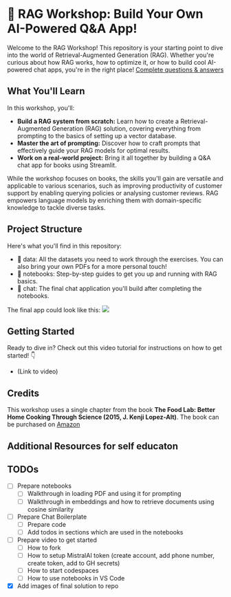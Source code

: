 # 🚀 RAG Workshop: Build Your Own AI-Powered Q&A App!
Welcome to the RAG Workshop! This repository is your starting point to dive into the world of Retrieval-Augmented Generation (RAG). Whether you're curious about how RAG works, how to optimize it, or how to build cool AI-powered chat apps, you're in the right place!
[Complete questions & answers](https://docs.google.com/document/d/18MjmZZP2Hz6ADVNY3J0ln7NmS68h6BwiBqGaBqmhRCY/edit?tab=t.0#heading=h.u53uzo3gvfws)

## What You'll Learn
In this workshop, you'll:

- **Build a RAG system from scratch:** Learn how to create a Retrieval-Augmented Generation (RAG) solution, covering everything from prompting to the basics of setting up a vector database.
- **Master the art of prompting:** Discover how to craft prompts that effectively guide your RAG models for optimal results.
- **Work on a real-world project:** Bring it all together by building a Q&A chat app for books using Streamlit. 

While the workshop focuses on books, the skills you'll gain are versatile and applicable to various scenarios, such as improving productivity of customer support by enabling querying policies or analysing customer reviews. RAG empowers language models by enriching them with domain-specific knowledge to tackle diverse tasks.


## Project Structure
Here's what you'll find in this repository:

- 📂 data: All the datasets you need to work through the exercises. You can also bring your own PDFs for a more personal touch!
- 📓 notebooks: Step-by-step guides to get you up and running with RAG basics.
- 💬 chat: The final chat application you'll build after completing the notebooks. 

The final app could look like this:
![](.github/demo.gif)

## Getting Started
Ready to dive in? Check out this video tutorial for instructions on how to get started! 👇
- (Link to video)


## Credits
This workshop uses a single chapter from the book **The Food Lab: Better Home Cooking Through Science (2015, J. Kenji Lopez-Alt)**. The book can be purchased on [Amazon](https://www.amazon.de/-/en/J-Kenji-Lopez-Alt/dp/0393081087)


## Additional Resources for self educaton


## TODOs

- [ ] Prepare notebooks
    - [ ] Walkthrough in loading PDF and using it for prompting
    - [ ] Walkthrough in embeddings and how to retrieve documents using cosine similarity
- [ ] Prepare Chat Boilerplate
    - [ ] Prepare code
    - [ ] Add todos in sections which are used in the notebooks
- [ ] Prepare video to get started
    - [ ] How to fork
    - [ ] How to setup MistralAI token (create account, add phone number, create token, add to GH secrets)
    - [ ] How to start codespaces
    - [ ] How to use notebooks in VS Code
- [x] Add images of final solution to repo
